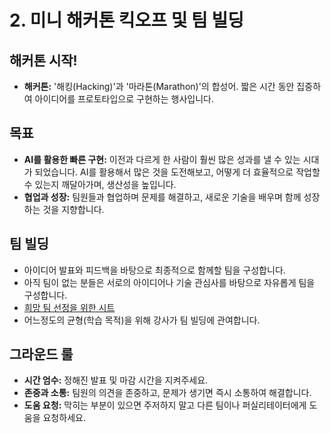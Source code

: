 
# 2. 미니 해커톤 킥오프 및 팀 빌딩

## 해커톤 시작!
- **해커톤:** '해킹(Hacking)'과 '마라톤(Marathon)'의 합성어. 짧은 시간 동안 집중하여 아이디어를 프로토타입으로 구현하는 행사입니다.

## 목표
- **AI를 활용한 빠른 구현:** 이전과 다르게 한 사람이 훨씬 많은 성과를 낼 수 있는 시대가 되었습니다. AI를 활용해서 많은 것을 도전해보고, 어떻게 더 효율적으로 작업할 수 있는지 깨달아가며, 생산성을 높입니다.    
- **협업과 성장:** 팀원들과 협업하며 문제를 해결하고, 새로운 기술을 배우며 함께 성장하는 것을 지향합니다.

## 팀 빌딩
- 아이디어 발표와 피드백을 바탕으로 최종적으로 함께할 팀을 구성합니다.
- 아직 팀이 없는 분들은 서로의 아이디어나 기술 관심사를 바탕으로 자유롭게 팀을 구성합니다.
- [희망 팀 선정을 위한 시트](https://docs.google.com/spreadsheets/d/1JeWKgdJoY6HPreqRg2x9iJnZ3pzcfTLyUVvRiA5ljVo/edit?usp=sharing)
- 어느정도의 균형(학습 목적)을 위해 강사가 팀 빌딩에 관여합니다.

## 그라운드 룰
- **시간 엄수:** 정해진 발표 및 마감 시간을 지켜주세요.
- **존중과 소통:** 팀원의 의견을 존중하고, 문제가 생기면 즉시 소통하여 해결합니다.
- **도움 요청:** 막히는 부분이 있으면 주저하지 말고 다른 팀이나 퍼실리테이터에게 도움을 요청하세요.
